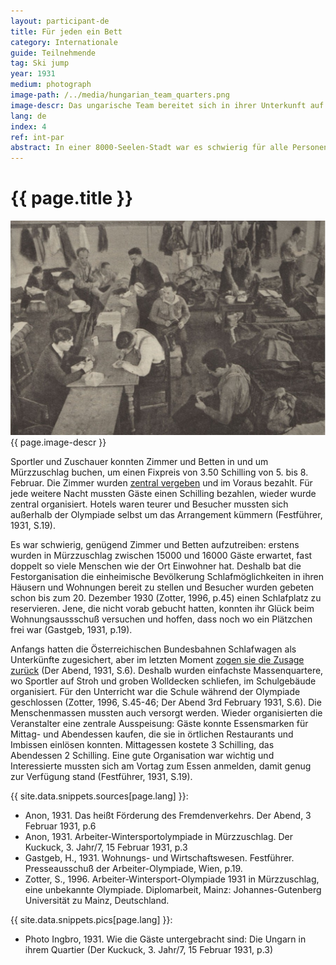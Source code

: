 ```yaml
---
layout: participant-de
title: Für jeden ein Bett
category: Internationale
guide: Teilnehmende
tag: Ski jump
year: 1931
medium: photograph
image-path: /../media/hungarian_team_quarters.png
image-descr: Das ungarische Team bereitet sich in ihrer Unterkunft auf den nächsten Wettbewerb vor
lang: de
index: 4
ref: int-par
abstract: In einer 8000-Seelen-Stadt war es schwierig für alle Personen Schlafmöglichkeiten zu finden. Einheimische wurden gebeten ihre Häuser und Wohnung den Fremden zu öffnen, als andere Optionen scheiterten.
---
```

<div class="infotext">
    <h1  id="title">{{ page.title }}</h1>
    <div class="grid-item" id="exhibit-image"><img src="/../media/hungarian_team_quarters.png" class="img-fluid" alt="{{ page.image-descr }}">{{ page.image-descr }}</div>
    <p>Sportler und Zuschauer konnten Zimmer und Betten in und um Mürzzuschlag buchen, um einen Fixpreis von 3.50 Schilling von 5. bis 8. Februar. Die Zimmer wurden <a href="#" class="link-info" data-toggle="tooltip" title="Das sogenannte 'Festbüro' awr für die Koordination der Buchungen zuständig"> zentral vergeben</a> und im Voraus bezahlt. Für jede weitere Nacht mussten Gäste einen Schilling bezahlen, wieder wurde zentral organisiert. Hotels waren teurer und Besucher mussten sich außerhalb der Olympiade selbst um das Arrangement kümmern (Festführer, 1931, S.19).</p>
    <p>Es war schwierig, genügend Zimmer und Betten aufzutreiben: erstens wurden in Mürzzuschlag zwischen 15000 und 16000 Gäste erwartet, fast doppelt so viele Menschen wie der Ort Einwohner hat. Deshalb bat die Festorganisation die einheimische Bevölkerung Schlafmöglichkeiten in ihren Häusern und Wohnungen bereit zu stellen und Besucher wurden gebeten schon bis zum 20. Dezember 1930 (Zotter, 1996, p.45) einen Schlafplatz zu reservieren. Jene, die nicht vorab gebucht hatten, konnten ihr Glück beim Wohnungsaussschuß versuchen und hoffen, dass noch wo ein Plätzchen frei war (Gastgeb, 1931, p.19).</p> 
    <p>Anfangs hatten die Österreichischen Bundesbahnen Schlafwagen als Unterkünfte zugesichert, aber im letzten Moment <a href="#" class="link-info" data-toggle="tooltip" title="Die Organisatoren sahen dies als Sabotage der Veranstaltung durch die konservative Regierung an.">zogen sie die Zusage zurück</a> (Der Abend, 1931, S.6). Deshalb wurden einfachste Massenquartere, wo Sportler auf Stroh und groben Wolldecken schliefen, im Schulgebäude organisiert. Für den Unterricht war die Schule während der Olympiade geschlossen (Zotter, 1996, S.45-46; Der Abend 3rd February 1931, S.6). 
    Die Menschenmassen mussten auch versorgt werden. Wieder organisierten die Veranstalter eine zentrale Ausspeisung: Gäste konnte Essensmarken für Mittag- und Abendessen kaufen, die sie in örtlichen Restaurants und Imbissen einlösen konnten. Mittagessen kostete 3 Schilling, das Abendessen 2 Schilling. Eine gute Organisation war wichtig und Interessierte mussten sich am Vortag zum Essen anmelden, damit genug zur Verfügung stand (Festführer, 1931, S.19).</p>
    <div class="resources">
        <div class="resource-title">{{ site.data.snippets.sources[page.lang] }}:</div>
            <ul>
                <li>Anon, 1931. Das heißt Förderung des Fremdenverkehrs. <span id="source">Der Abend</span>, 3 Februar 1931, p.6</li>
                <li>Anon, 1931. Arbeiter-Wintersportolympiade in Mürzzuschlag. <span id="source">Der Kuckuck</span>, 3. Jahr/7, 15 Februar 1931, p.3</li>
                <li>Gastgeb, H., 1931. Wohnungs- und Wirtschaftswesen. <span id="source">Festführer</span>. Presseausschuß der Arbeiter-Olympiade, Wien, p.19.</li>
                <li>Zotter, S., 1996. <span id="source">Arbeiter-Wintersport-Olympiade 1931 in Mürzzuschlag, eine unbekannte Olympiade</span>. Diplomarbeit, Mainz: Johannes-Gutenberg Universität zu Mainz, Deutschland.</li>
            </ul>
    </div>
    <div class="resources">
        <div class="resource-title">{{ site.data.snippets.pics[page.lang] }}:</div>
            <ul>
                <li>Photo Ingbro, 1931. Wie die Gäste untergebracht sind: Die Ungarn in ihrem Quartier (<span id="source">Der Kuckuck</span>, 3. Jahr/7, 15 Februar 1931, p.3)</li>
            </ul>
    </div>
</div>